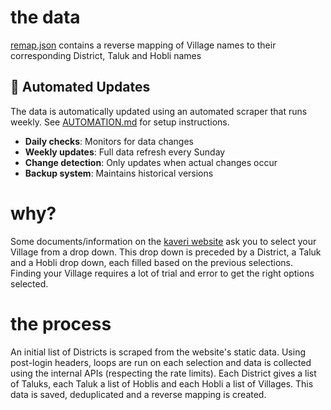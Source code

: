 # the data
[remap.json](remap.json) contains a reverse mapping of Village names to their corresponding District, Taluk and Hobli names

## 🤖 Automated Updates
The data is automatically updated using an automated scraper that runs weekly. See [AUTOMATION.md](AUTOMATION.md) for setup instructions.

- **Daily checks**: Monitors for data changes
- **Weekly updates**: Full data refresh every Sunday  
- **Change detection**: Only updates when actual changes occur
- **Backup system**: Maintains historical versions

# why?
Some documents/information on the [kaveri website](https://kaveri.karnataka.gov.in/) ask you to select your Village from a drop down. This drop down is preceded by a District, a Taluk and a Hobli drop down, each filled based on the previous selections. Finding your Village requires a lot of trial and error to get the right options selected.

# the process
An initial list of Districts is scraped from the website's static data. Using post-login headers, loops are run on each selection and data is collected using the internal APIs (respecting the rate limits). Each District gives a list of Taluks, each Taluk a list of Hoblis and each Hobli a list of Villages. This data is saved, deduplicated and a reverse mapping is created. 

